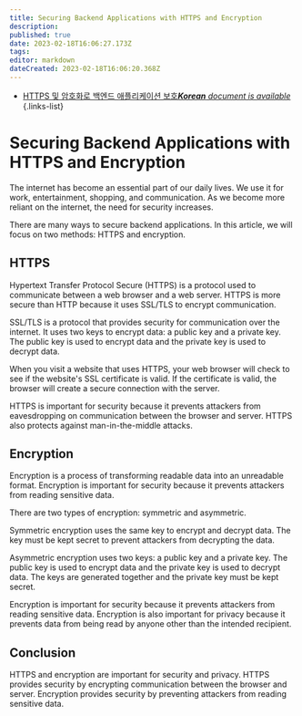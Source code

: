 ```yaml
---
title: Securing Backend Applications with HTTPS and Encryption
description: 
published: true
date: 2023-02-18T16:06:27.173Z
tags: 
editor: markdown
dateCreated: 2023-02-18T16:06:20.368Z
---
```


- [HTTPS 및 암호화로 백엔드 애플리케이션 보호***Korean** document is available*](/ko/Knowledge-base/Backend/securing-backend-applications-with-https-and-encryption)
{.links-list}


# Securing Backend Applications with HTTPS and Encryption

The internet has become an essential part of our daily lives. We use it for work, entertainment, shopping, and communication. As we become more reliant on the internet, the need for security increases.

There are many ways to secure backend applications. In this article, we will focus on two methods: HTTPS and encryption.

## HTTPS

Hypertext Transfer Protocol Secure (HTTPS) is a protocol used to communicate between a web browser and a web server. HTTPS is more secure than HTTP because it uses SSL/TLS to encrypt communication.

SSL/TLS is a protocol that provides security for communication over the internet. It uses two keys to encrypt data: a public key and a private key. The public key is used to encrypt data and the private key is used to decrypt data.

When you visit a website that uses HTTPS, your web browser will check to see if the website's SSL certificate is valid. If the certificate is valid, the browser will create a secure connection with the server.

HTTPS is important for security because it prevents attackers from eavesdropping on communication between the browser and server. HTTPS also protects against man-in-the-middle attacks.

## Encryption

Encryption is a process of transforming readable data into an unreadable format. Encryption is important for security because it prevents attackers from reading sensitive data.

There are two types of encryption: symmetric and asymmetric.

Symmetric encryption uses the same key to encrypt and decrypt data. The key must be kept secret to prevent attackers from decrypting the data.

Asymmetric encryption uses two keys: a public key and a private key. The public key is used to encrypt data and the private key is used to decrypt data. The keys are generated together and the private key must be kept secret.

Encryption is important for security because it prevents attackers from reading sensitive data. Encryption is also important for privacy because it prevents data from being read by anyone other than the intended recipient.

## Conclusion

HTTPS and encryption are important for security and privacy. HTTPS provides security by encrypting communication between the browser and server. Encryption provides security by preventing attackers from reading sensitive data.